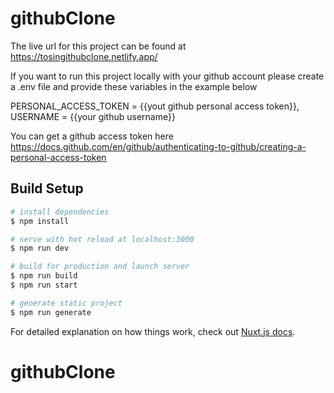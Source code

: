 # githubClone

The live url for this project can be found at https://tosingithubclone.netlify.app/

If you want to run this project locally with your github account please create a .env file and provide these variables in the example below

  PERSONAL_ACCESS_TOKEN = {{yout github personal access token}}, <br/>
  USERNAME = {{your github username}}

You can get a github access token here https://docs.github.com/en/github/authenticating-to-github/creating-a-personal-access-token





## Build Setup

```bash
# install dependencies
$ npm install

# serve with hot reload at localhost:3000
$ npm run dev

# build for production and launch server
$ npm run build
$ npm run start

# generate static project
$ npm run generate
```

For detailed explanation on how things work, check out [Nuxt.js docs](https://nuxtjs.org).
# githubClone
